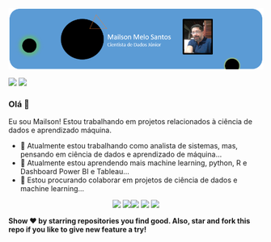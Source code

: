 <img src="https://github.com/mailsonsantos2020/mailsonsantos2020/blob/master/Mailson-1.png">

[<img src="https://img.shields.io/badge/linkedin-%230077B5.svg?&style=for-the-badge&logo=linkedin&logoColor=white" />](https://www.linkedin.com/in/pratik-kumar04/) [<img src ="https://img.shields.io/badge/Website-pk-%23.svg?&style=for-the-badge&logo=&logoColor=white%22">](https://pr2tik1.github.io/)

### Olá 👋 
Eu sou Mailson! Estou trabalhando em projetos relacionados à ciência de dados e aprendizado máquina.
- 🔭 Atualmente estou trabalhando como analista de sistemas, mas, pensando em ciência de dados e aprendizado de máquina...
- 🌱 Atualmente estou aprendendo mais machine learning, python, R e Dashboard Power BI e Tableau...
- 👯 Estou procurando colaborar em projetos de ciência de dados e machine learning...


<p align="center">
<img src="https://i.giphy.com/media/LMt9638dO8dftAjtco/200.webp" width="150"> <img src="https://i.giphy.com/media/KzJkzjggfGN5Py6nkT/200.webp" width="150"><img src="https://i.giphy.com/media/IdyAQJVN2kVPNUrojM/200.webp" width="150"> <img src="https://media.giphy.com/media/UWt0rhp21JgLwoeFQP/giphy.gif" width ="150"/> <img src="https://media.giphy.com/media/kH6CqYiquZawmU1HI6/giphy.gif" width ="150"/> 
</p>

**Show ❤️ by starring repositories you find good. Also, star and fork this repo if you like to give new feature a try!** 

